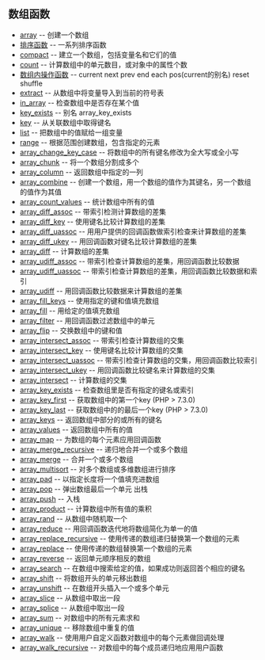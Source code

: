 ## 数组函数
* [array](array.php) -- 创建一个数组
* [排序函数](sort.php) -- 一系列排序函数
* [compact](compact.php) -- 建立一个数组，包括变量名和它们的值
* [count](count.php) -- 计算数组中的单元数目，或对象中的属性个数
* [数组内操作函数](cnpe.php) -- current next prev end each pos(current的别名) reset shuffle
* [extract](extract.php) -- 从数组中将变量导入到当前的符号表
* [in_array](in_array.php) -- 检查数组中是否存在某个值
* [key_exists](array_key_exists.php) -- 别名 array_key_exists
* [key](key.php) -- 从关联数组中取得键名
* [list](list.php) -- 把数组中的值赋给一组变量
* [range](range.php) -- 根据范围创建数组，包含指定的元素
* [array_change_key_case](array_change_key_case.php) -- 将数组中的所有键名修改为全大写或全小写
* [array_chunk](array_chunk.php) -- 将一个数组分割成多个
* [array_column](array_column.php) -- 返回数组中指定的一列
* [array_combine](array_combine.php) -- 创建一个数组，用一个数组的值作为其键名，另一个数组的值作为其值
* [array_count_values](array_count_values.php) -- 统计数组中所有的值
* [array_diff_assoc](array_diff_assoc.php) -- 带索引检测计算数组的差集
* [array_diff_key](array_diff_key.php) -- 使用键名比较计算数组的差集
* [array_diff_uassoc](array_diff_uassoc.php) -- 用用户提供的回调函数做索引检查来计算数组的差集
* [array_diff_ukey](array_diff_ukey.php) -- 用回调函数对键名比较计算数组的差集
* [array_diff](array_diff) -- 计算数组的差集
* [array_udiff_assoc](array_udiff_assoc.php) -- 带索引检查计算数组的差集，用回调函数比较数据
* [array_udiff_uassoc](array_udiff_uassoc.php) -- 带索引检查计算数组的差集，用回调函数比较数据和索引
* [array_udiff](array_udiff.php) -- 用回调函数比较数据来计算数组的差集
* [array_fill_keys](array_fill_keys.php) -- 使用指定的键和值填充数组
* [array_fill](array_fill.php) -- 用给定的值填充数组
* [array_filter](array_filter.php) -- 用回调函数过滤数组中的单元
* [array_flip](array_flip.php) -- 交换数组中的键和值
* [array_intersect_assoc](array_intersect_assoc.php) -- 带索引检查计算数组的交集
* [array_intersect_key](array_intersect_key.php) -- 使用键名比较计算数组的交集
* [array_intersect_uassoc](array_intersect_uassoc.php) -- 带索引检查计算数组的交集，用回调函数比较索引
* [array_intersect_ukey](array_intersect_ukey.php) -- 用回调函数比较键名来计算数组的交集
* [array_intersect](array_intersect.php) -- 计算数组的交集
* [array_key_exists](array_key_exists.php) -- 检查数组里是否有指定的键名或索引
* [array_key_first](array_key_first.php) -- 获取数组中的第一个key (PHP > 7.3.0)
* [array_key_last](array_key_last.php) -- 获取数组中的的最后一个key (PHP > 7.3.0)
* [array_keys](array_keys.php) -- 返回数组中部分的或所有的键名
* [array_values](array_values.php) -- 返回数组中所有的值
* [array_map](array_map.php) -- 为数组的每个元素应用回调函数
* [array_merge_recursive](array_merge_recursize.php) --  递归地合并一个或多个数组
* [array_merge](array_merge.php) -- 合并一个或多个数组
* [array_multisort](array_multisort.php) -- 对多个数组或多维数组进行排序
* [array_pad](array_pad.php) -- 以指定长度将一个值填充进数组
* [array_pop](array_pop.php) -- 弹出数组最后一个单元 出栈
* [array_push](array_push.php) -- 入栈
* [array_product](array_product.php) -- 计算数组中所有值的乘积
* [array_rand](array_rand.php) -- 从数组中随机取一个
* [array_reduce](array_reduce.php) -- 用回调函数迭代地将数组简化为单一的值
* [array_replace_recursive](array_replace_recursive.php) -- 使用传递的数组递归替换第一个数组的元素
* [array_replace](array_replace.php) -- 使用传递的数组替换第一个数组的元素
* [array_reverse](array_reverse.php) -- 返回单元顺序相反的数组
* [array_search](array_search.php) -- 在数组中搜索给定的值，如果成功则返回首个相应的键名
* [array_shift](array_shift.php) -- 将数组开头的单元移出数组
* [array_unshift](array_shift.php) -- 在数组开头插入一个或多个单元
* [array_slice](array_slice.php) -- 从数组中取出一段
* [array_splice](array_slice.php) -- 从数组中取出一段
* [array_sum](array_sum.php) -- 对数组中的所有元素求和
* [array_unique](array_unique.php) -- 移除数组中重复的值
* [array_walk](array_walk.php) -- 使用用户自定义函数对数组中的每个元素做回调处理
* [array_walk_recursive](array_walk_recursive.php) -- 对数组中的每个成员递归地应用用户函数
